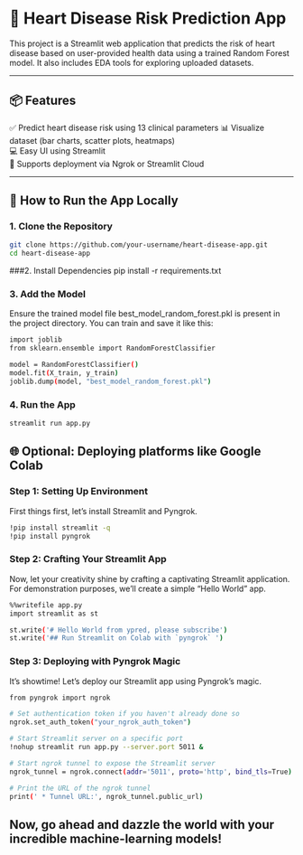 # 💓 Heart Disease Risk Prediction App

This project is a Streamlit web application that predicts the risk of heart disease based on user-provided health data using a trained Random Forest model. It also includes EDA tools for exploring uploaded datasets.

---

## 📦 Features

✅ Predict heart disease risk using 13 clinical parameters 
📊 Visualize dataset (bar charts, scatter plots, heatmaps)  
💻 Easy UI using Streamlit  
🔐 Supports deployment via Ngrok or Streamlit Cloud  

---

## 🚀 How to Run the App Locally

### 1. Clone the Repository

```bash
git clone https://github.com/your-username/heart-disease-app.git
cd heart-disease-app
```
###2. Install Dependencies
pip install -r requirements.txt

### 3. Add the Model
Ensure the trained model file best_model_random_forest.pkl is present in the project directory. You can train and save it like this:
```bash
import joblib
from sklearn.ensemble import RandomForestClassifier

model = RandomForestClassifier()
model.fit(X_train, y_train)
joblib.dump(model, "best_model_random_forest.pkl")
```

### 4. Run the App
```bash
streamlit run app.py
```
## 🌐 Optional: Deploying platforms like Google Colab

###  Step 1: Setting Up Environment
First things first, let’s install Streamlit and Pyngrok.
```bash
!pip install streamlit -q
!pip install pyngrok
```

### Step 2: Crafting Your Streamlit App
Now, let your creativity shine by crafting a captivating Streamlit application. For demonstration purposes, we’ll create a simple “Hello World” app.

```bash
%%writefile app.py
import streamlit as st

st.write('# Hello World from ypred, please subscribe')
st.write('## Run Streamlit on Colab with `pyngrok` ')
```
### Step 3: Deploying with Pyngrok Magic
It’s showtime! Let’s deploy our Streamlit app using Pyngrok’s magic.
```bash
from pyngrok import ngrok

# Set authentication token if you haven't already done so
ngrok.set_auth_token("your_ngrok_auth_token")

# Start Streamlit server on a specific port
!nohup streamlit run app.py --server.port 5011 &

# Start ngrok tunnel to expose the Streamlit server
ngrok_tunnel = ngrok.connect(addr='5011', proto='http', bind_tls=True)

# Print the URL of the ngrok tunnel
print(' * Tunnel URL:', ngrok_tunnel.public_url)
```
## Now, go ahead and dazzle the world with your incredible machine-learning models!
